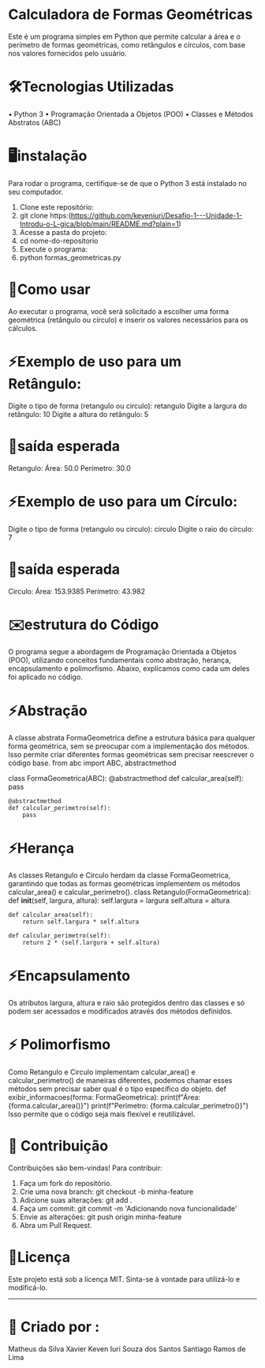 # Calculadora de Formas Geométricas
Este é um programa simples em Python que permite calcular a área e o perímetro de formas geométricas, como retângulos e círculos, com base nos valores fornecidos pelo usuário.
# 🛠️Tecnologias Utilizadas
•	Python 3
•	Programação Orientada a Objetos (POO)
•	Classes e Métodos Abstratos (ABC)
# 🖥️instalação 
Para rodar o programa, certifique-se de que o Python 3 está instalado no seu computador.
1.	Clone este repositório: 
2.	git clone https:(https://github.com/keveniuri/Desafio-1---Unidade-1-Introdu-o-L-gica/blob/main/README.md?plain=1)
3.	Acesse a pasta do projeto: 
4.	cd nome-do-repositorio
5.	Execute o programa: 
6.	python formas_geometricas.py
# 🚀Como usar 
Ao executar o programa, você será solicitado a escolher uma forma geométrica (retângulo ou círculo) e inserir os valores necessários para os cálculos.
# ⚡Exemplo de uso para um Retângulo:
Digite o tipo de forma (retangulo ou circulo): retangulo
Digite a largura do retângulo: 10
Digite a altura do retângulo: 5
# 📌saída esperada 
Retangulo:
Área: 50.0
Perímetro: 30.0
# ⚡Exemplo de uso para um Círculo:
Digite o tipo de forma (retangulo ou circulo): circulo
Digite o raio do círculo: 7
# 📌saída esperada 
Circulo:
Área: 153.9385
Perímetro: 43.982
# ✉️estrutura do Código 
O programa segue a abordagem de Programação Orientada a Objetos (POO), utilizando conceitos fundamentais como abstração, herança, encapsulamento e polimorfismo. Abaixo, explicamos como cada um deles foi aplicado no código.
# ⚡Abstração
A classe abstrata FormaGeometrica define a estrutura básica para qualquer forma geométrica, sem se preocupar com a implementação dos métodos. Isso permite criar diferentes formas geométricas sem precisar reescrever o código base.
from abc import ABC, abstractmethod

class FormaGeometrica(ABC):
    @abstractmethod
    def calcular_area(self):
        pass
    
    @abstractmethod
    def calcular_perimetro(self):
        pass
# ⚡Herança 
As classes Retangulo e Circulo herdam da classe FormaGeometrica, garantindo que todas as formas geométricas implementem os métodos calcular_area() e calcular_perimetro().
class Retangulo(FormaGeometrica):
    def __init__(self, largura, altura):
        self.largura = largura
        self.altura = altura
    
    def calcular_area(self):
        return self.largura * self.altura
    
    def calcular_perimetro(self):
        return 2 * (self.largura + self.altura)

  # ⚡Encapsulamento
  Os atributos largura, altura e raio são protegidos dentro das classes e só podem ser acessados e modificados através dos métodos definidos.
  # ⚡ Polimorfismo
Como Retangulo e Circulo implementam calcular_area() e calcular_perimetro() de maneiras diferentes, podemos chamar esses métodos sem precisar saber qual é o tipo específico do objeto.
def exibir_informacoes(forma: FormaGeometrica):
    print(f"Área: {forma.calcular_area()}")
    print(f"Perímetro: {forma.calcular_perimetro()}")
Isso permite que o código seja mais flexível e reutilizável.
# 🤝 Contribuição
Contribuições são bem-vindas! Para contribuir:
1.	Faça um fork do repositório.
2.	Crie uma nova branch: git checkout -b minha-feature
3.	Adicione suas alterações: git add .
4.	Faça um commit: git commit -m 'Adicionando nova funcionalidade'
5.	Envie as alterações: git push origin minha-feature
6.	Abra um Pull Request.
# 📝Licença
Este projeto está sob a licença MIT. Sinta-se à vontade para utilizá-lo e modificá-lo.
________________________________________
# 🚀 Criado por :
Matheus da Silva Xavier
Keven Iuri Souza dos Santos
Santiago Ramos de Lima






